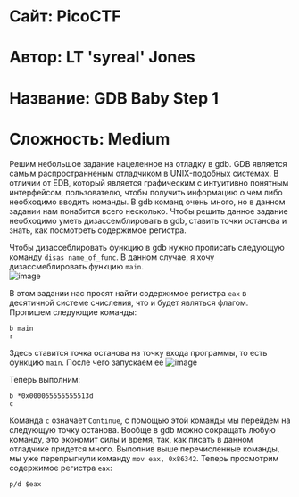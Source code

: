 
# Сайт: PicoCTF
# Автор: LT 'syreal' Jones
# Название: GDB Baby Step 1
# Сложность: Medium


Решим небольшое задание нацеленное на отладку в gdb. GDB является самым распространненым отладчиком в UNIX-подобных системах. В отличии от EDB, который 
является графическим с интуитивно понятным интерфейсом, пользователю, чтобы получить информацию о чем либо необходимо вводить команды. В gdb команд очень много, но в данном задании нам понабится всего несколько. Чтобы решить данное задание необходимо уметь дизассемблировать в gdb, ставить точки останова и знать, как посмотреть содержимое регистра.

Чтобы дизассеблировать функцию в gdb нужно прописать следующую команду `disas name_of_func`. В данном случае, я хочу дизассмеблировать функцию `main`. <br />
![image](https://github.com/user-attachments/assets/dab629a9-3ba6-4558-adfa-a93cfc8af514)

В этом задании нас просят найти содержимое регистра `eax` в десятичной системе счисления, что и будет являться флагом.
Пропишем следующие команды: 
```gdb
b main
r
```
Здесь ставится точка останова на точку входа программы, то есть функцию `main`. После чего запускаем ее
![image](https://github.com/user-attachments/assets/e649ffc6-86a4-46c5-98e8-068613432d8c)

Теперь выполним: 
```gdb
b *0x000055555555513d
c
```

Команда `c` означает `Continue`, с помощью этой команды мы перейдем на следующую точку останова. Вообще в gdb можно сокращать любую команду, это экономит силы и время, так, как 
писать в данном отладчике придется много. Выполнив выше перечисленные команды, мы уже перепрыгнули команду `mov eax, 0x86342`. Теперь
просмотрим содержимое регистра `eax`: 
```gdb
p/d $eax
```


